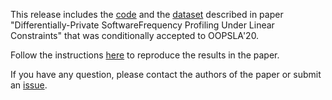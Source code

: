 This release includes the [code](code) and the [dataset](https://github.com/presto-osu/dp-freq-prof/releases/download/dataset/dataset.tar.gz) described in
paper "Differentially-Private SoftwareFrequency Profiling Under Linear Constraints" that was conditionally accepted to OOPSLA'20.

<!--
the following [paper](http://web.cse.ohio-state.edu/presto/pubs/oopsla20.pdf):

```
@inproceedings{zhang-oopsla20,
    title = {Differentially-Private SoftwareFrequency Profiling Under Linear Constraints},
    author = {Zhang, Hailong and Hao, Yu and Latif, Sufian and Bassily, Raef and Rountev, Atanas},
    booktitle = {OOPSLA},
    year = {2020},
}
```
-->

Follow the instructions [here](code) to reproduce the results in the paper.

If you have any question, please contact the authors of the paper or submit an [issue](https://github.com/presto-osu/dp-freq-prof/issues/new?labels=question).
